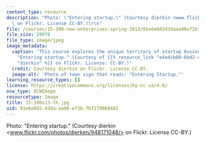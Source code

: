 ```yaml
---
content_type: resource
description: "Photo: \"Entering startup.\" (Courtesy dierkin <www.flickr.com/photos/dierken/948171048/>\
  \ on Flickr. License CC-BY.)\r\n"
file: /courses/15-390-new-enterprises-spring-2013/01e6e60243daaa98ef2b7bf270068482_15-390s13-th.jpg
file_size: 29978
file_type: image/jpeg
image_metadata:
  caption: 'This course explores the unique territory of startup businesses. Photo:
    "Entering startup." (Courtesy of {{% resource_link "e4e4cb80-6bd2-4cb1-b5dd-3122195f971c"
    "dierkin" %}} on Flickr. License: CC-BY.)'
  credit: Courtesy dierkin on Flickr. License CC-BY.
  image-alt: 'Photo of town sign that reads: "Entering Startup."'
learning_resource_types: []
license: https://creativecommons.org/licenses/by-nc-sa/4.0/
ocw_type: OCWImage
resourcetype: Image
title: 15-390s13-th.jpg
uid: 01e6e602-43da-aa98-ef2b-7bf270068482
---
```

Photo: "Entering startup." (Courtesy dierkin <www.flickr.com/photos/dierken/948171048/> on Flickr. License CC-BY.)
